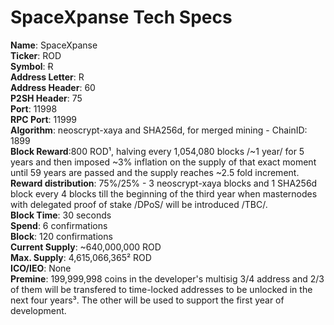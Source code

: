 # SpaceXpanse Tech Specs 

**Name**: SpaceXpanse  
**Ticker**: ROD  
**Symbol**: Ɍ  
**Address Letter**: R  
**Address Header**: 60  
**P2SH Header**: 75  
**Port**: 11998  
**RPC Port**: 11999  
**Algorithm**: neoscrypt-xaya and SHA256d, for merged mining - ChainID: 1899  
**Block Reward**:800 ROD¹, halving every 1,054,080 blocks /~1 year/ for 5 years and then imposed ~3% inflation on the supply of that exact moment until 59 years are passed and the supply reaches ~2.5 fold increment.   
**Reward distribution**: 75%/25% - 3 neoscrypt-xaya blocks and 1 SHA256d block every 4 blocks till the beginning of the third year when masternodes with delegated proof of stake /DPoS/ will be introduced /TBC/.  
**Block Time**: 30 seconds  
**Spend**: 6 confirmations  
**Block**: 120 confirmations  
**Current Supply**: ~640,000,000 ROD  
**Max. Supply**: 4,615,066,365² ROD  
**ICO/IEO**: None  
**Premine**: 199,999,998 coins in the developer's multisig 3/4 address and 2/3 of them will be transfered to time-locked addresses to be unlocked in the next four years³. The other will be used to support the first year of development.  
